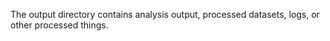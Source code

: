 The output directory contains analysis output, processed datasets, logs, or other processed things.
